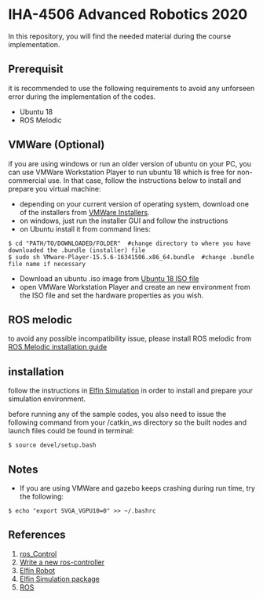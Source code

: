 # IHA-4506 Advanced Robotics 2020
In this repository, you will find the needed material during the course implementation.

## Prerequisit
it is recommended to use the following requirements to avoid any unforseen error during the implementation of the codes.

- Ubuntu 18
- ROS Melodic

## VMWare (Optional)
if you are using windows or run an older version of ubuntu on your PC, you can use VMWare Workstation Player to run ubuntu 18 which is free for non-commercial use. In that case, follow the instructions below to install and prepare you virtual machine:

- depending on your current version of operating system, download one of the installers from [VMWare Installers](https://www.vmware.com/fi/products/workstation-player/workstation-player-evaluation.html).
- on windows, just run the installer GUI and follow the instructions
- on Ubuntu install it from command lines:
```
$ cd "PATH/TO/DOWNLOADED/FOLDER"  #change directory to where you have downloaded the .bundle (installer) file
$ sudo sh VMware-Player-15.5.6-16341506.x86_64.bundle  #change .bundle file name if necessary
```
- Download an ubuntu .iso image from [Ubuntu 18 ISO file](https://releases.ubuntu.com/bionic/ubuntu-18.04.5-desktop-amd64.iso)
- open VMWare Workstation Player and create an new environment from the ISO file and set the hardware properties as you wish.

## ROS melodic
to avoid any possible incompatibility issue, please install ROS melodic from [ROS Melodic installation guide](http://wiki.ros.org/melodic/Installation/Ubuntu)

## installation
follow the instructions in [Elfin Simulation](https://github.com/AdvancedRobotics-iha4506/arm-control) in order to install and prepare your simulation environment. 

before running any of the sample codes, you also need to issue the following command from your /catkin_ws directory so the built nodes and launch files could be found in terminal:


```
$ source devel/setup.bash
```
## Notes
- If you are using VMWare and gazebo keeps crashing during run time, try the following:

```
$ echo "export SVGA_VGPU10=0" >> ~/.bashrc
``` 
## References
1. [ros_Control](http://wiki.ros.org/ros_control)
2. [Write a new ros-controller](https://github.com/ros-controls/ros_control/wiki/controller_interface)
3. [Elfin Robot](http://wiki.ros.org/Robots/Elfin)
4. [Elfin Simulation package](https://github.com/modulabs/arm-control)
5. [ROS](http://wiki.ros.org/)

